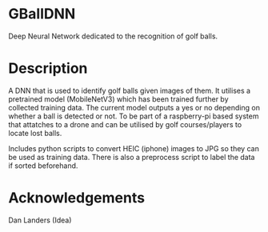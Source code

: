 # GBallDNN

Deep Neural Network dedicated to the recognition of golf balls.

# Description

A DNN that is used to identify golf balls given images of them. It utilises a pretrained model (MobileNetV3) which has been trained further by collected training data. The current model outputs
a yes or no depending on whether a ball is detected or not. To be part of a raspberry-pi based system that attatches to a drone and can be utilised by golf courses/players to locate lost balls.

Includes python scripts to convert HEIC (iphone) images to JPG so they can be used as training data. There is also a preprocess script to label the data if sorted beforehand.

# Acknowledgements

Dan Landers (Idea)
